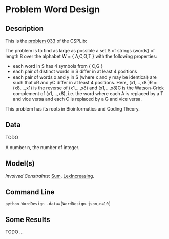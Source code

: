 
# Problem Word Design

## Description
This is the [problem 033](https://www.csplib.org/Problems/prob033/) of the CSPLib:

The problem is to find as large as possible a set S of strings (words) of length 8
over the alphabet W = { A,C,G,T } with the following properties:
- each word in S has 4 symbols from { C,G }
- each pair of distinct words in S differ in at least 4 positions
- each pair of words x and y in S (where x and y may be identical) are such that
  xR and yC differ in at least 4 positions. Here, (x1,...,x8 )R = (x8,...,x1) is
  the reverse of (x1,...,x8) and (x1,...,x8)C is the Watson-Crick complement of
  (x1,...,x8), i.e. the word where each A is replaced by a T and vice versa
  and each C is replaced by a G and vice versa.

This problem has its roots in Bioinformatics and Coding Theory.



## Data
TODO


A number n, the number of integer.
## Model(s)



*Involved Constraints*: [Sum](https://pycsp.org/documentation/constraints/Sum/),
[LexIncreasing](https://pycsp.org/documentation/constraints/LexIncreasing/).





## Command Line


```shell
python WordDesign -data=[WordDesign.json,n=10]
 ```

## Some Results
TODO ...
